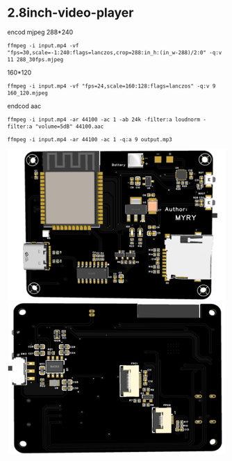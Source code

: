 # 2.8inch-video-player

encod mjpeg
288*240
```
ffmpeg -i input.mp4 -vf "fps=30,scale=-1:240:flags=lanczos,crop=288:in_h:(in_w-288)/2:0" -q:v 11 288_30fps.mjpeg
```

160*120
```
ffmpeg -i input.mp4 -vf "fps=24,scale=160:128:flags=lanczos" -q:v 9 160_120.mjpeg
```

endcod aac
```
ffmpeg -i input.mp4 -ar 44100 -ac 1 -ab 24k -filter:a loudnorm -filter:a "volume=5dB" 44100.aac
```
```
ffmpeg -i input.mp4 -ar 44100 -ac 1 -q:a 9 output.mp3
```


<div align=center>
	<img src="https://github.com/myry07/2.8inch-video-player/blob/main/01.Hardware/font.png" width="550" height="350">
	<img src="https://github.com/myry07/2.8inch-video-player/blob/main/01.Hardware/reverse.png" width="500" height="350">   
</div>